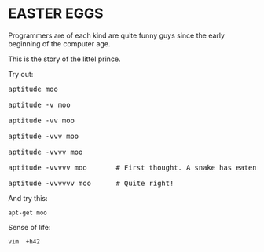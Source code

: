 # EASTER EGGS

Programmers are of each kind are quite funny guys since the early beginning of the computer age.

This is the story of the littel prince.

Try out:

<pre>aptitude moo
    
aptitude -v moo
   
aptitude -vv moo

aptitude -vvv moo

aptitude -vvvv moo

aptitude -vvvvv moo       # First thought. A snake has eaten an elephant.

aptitude -vvvvvv moo      # Quite right!</pre>

And try this:

    apt-get moo

Sense of life:

    vim  +h42

    

    

    

